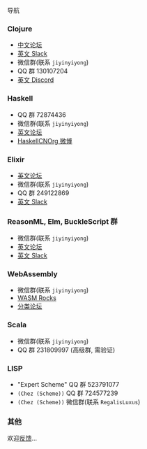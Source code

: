 导航

### Clojure

* [中文论坛](http://clojure-china.org)
* [英文 Slack](http://clojurians.net/)
* 微信群(联系 `jiyinyiyong`)
* QQ 群 130107204
* [英文 Discord](https://discord.gg/X6yrEjc)

### Haskell

* QQ 群 72874436
* 微信群(联系 `jiyinyiyong`)
* [英文论坛](https://discourse.haskell.org)
* [HaskellCNOrg 微博](http://weibo.com/haskellcnorg)

### Elixir

* [英文论坛](https://elixirforum.com/)
* 微信群(联系 `jiyinyiyong`)
* QQ 群 249122869
* [英文 Slack](http://elixir-slackin.herokuapp.com/)

### ReasonML, Elm, BuckleScript 群

* 微信群(联系 `jiyinyiyong`)
* [英文论坛](https://reasonml.chat/)
* [英文 Slack](https://elmlang.herokuapp.com/)

### WebAssembly

* 微信群(联系 `jiyinyiyong`)
* [WASM Rocks](http://wasmrocks.com)
* [分类论坛](https://www.w3ctech.com/category/18)

### Scala

* 微信群(联系 `jiyinyiyong`)
* QQ 群 231809997 (高级群, 需验证)

### LISP

* "Expert Scheme" QQ 群 523791077
* `(Chez (Scheme))` QQ 群 724577239
* `(Chez (Scheme))` 微信群(联系 `RegalisLuxus`)

### 其他

欢迎[反馈](https://github.com/fp-china/fp-china.org/issues)...
